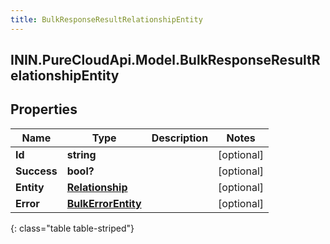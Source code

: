 ```yaml
---
title: BulkResponseResultRelationshipEntity
---
```

## ININ.PureCloudApi.Model.BulkResponseResultRelationshipEntity

## Properties

|Name | Type | Description | Notes|
|------------ | ------------- | ------------- | -------------|
| **Id** | **string** |  | [optional] |
| **Success** | **bool?** |  | [optional] |
| **Entity** | [**Relationship**](Relationship.html) |  | [optional] |
| **Error** | [**BulkErrorEntity**](BulkErrorEntity.html) |  | [optional] |
{: class="table table-striped"}


